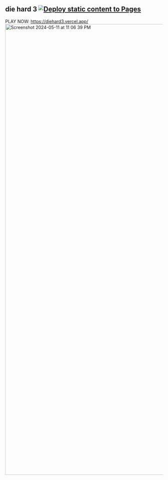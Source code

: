 ## die hard 3&nbsp;[![Deploy static content to Pages](https://github.com/sudo-self/diehard3/actions/workflows/static.yml/badge.svg)](https://github.com/sudo-self/diehard3/actions/workflows/static.yml)<br>
PLAY NOW: https://diehard3.vercel.app/<br>
<img width="1438" alt="Screenshot 2024-05-11 at 11 06 39 PM" src="https://github.com/sudo-self/diehard3/assets/119916323/51867dd9-b38f-47cb-a713-6ddfaa365757">
